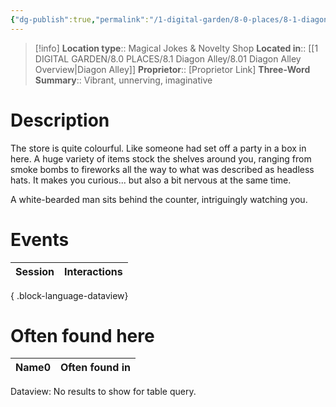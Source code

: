 ```yaml
---
{"dg-publish":true,"permalink":"/1-digital-garden/8-0-places/8-1-diagon-alley/8-1-07-gambol-and-japes/","tags":["#place","diagon-alley","shop"]}
---
```


>[!info]
>**Location type**::  Magical Jokes & Novelty Shop
>**Located in**:: [[1 DIGITAL GARDEN/8.0 PLACES/8.1 Diagon Alley/8.01 Diagon Alley Overview\|Diagon Alley]]
>**Proprietor**:: [Proprietor Link]
>**Three-Word Summary**:: Vibrant, unnerving, imaginative

# Description

The store is quite colourful. Like someone had set off a party in a box in here. A huge variety of items stock the shelves around you, ranging from smoke bombs to fireworks all the way to what was described as headless hats. It makes you curious... but also a bit nervous at the same time. 

A white-bearded man sits behind the counter, intriguingly watching you.

# Events

| Session | Interactions |
| ------- | ------------ |

{ .block-language-dataview}

# Often found here

<div><table class="dataview table-view-table"><thead class="table-view-thead"><tr class="table-view-tr-header"><th class="table-view-th"><span>Name</span><span class="dataview small-text">0</span></th><th class="table-view-th"><span>Often found in</span></th></tr></thead><tbody class="table-view-tbody"></tbody></table><div class="dataview dataview-error-box"><p class="dataview dataview-error-message">Dataview: No results to show for table query.</p></div></div>